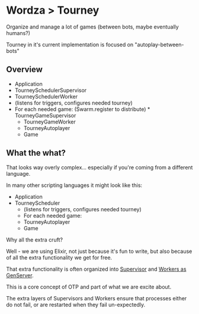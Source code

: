 # Wordza > Tourney

Organize and manage a lot of games (between bots, maybe eventually humans?)

Tourney in it's current implementation is focused on "autoplay-between-bots"

## Overview

* Application
 * TourneySchedulerSupervisor
  * TourneySchedulerWorker
   * (listens for triggers, configures needed tourney)
   * For each needed game: (Swarm.register to distribute)
    * TourneyGameSupervisor
      * TourneyGameWorker
       * TourneyAutoplayer
        * Game

## What the what?

That looks way overly complex... especially if you're coming from a different language.

In many other scripting languages it might look like this:

* Application
 * TourneyScheduler
   * (listens for triggers, configures needed tourney)
   * For each needed game:
    * TourneyAutoplayer
     * Game

Why all the extra cruft?

Well - we are using Elixir, not just because it's fun to write,
but also because of all the extra functionality we get for free.

That extra functionality is often organized into
[Supervisor](https://hexdocs.pm/elixir/Supervisor.html#content) and
[Workers as GenServer](https://hexdocs.pm/elixir/Supervisor.html#content).

This is a core concept of OTP and part of what we are excite about.

The extra layers of Supervisors and Workers ensure that processes either do not fail,
or are restarted when they fail un-expectedly.


